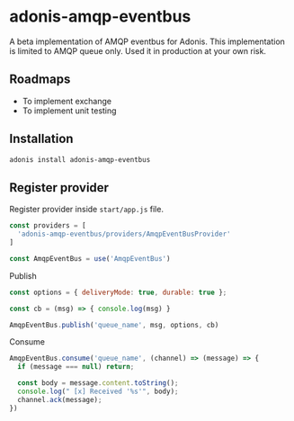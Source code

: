 # adonis-amqp-eventbus

A beta implementation of AMQP eventbus for Adonis. This implementation is limited to AMQP queue only. Used it in production at your own risk.

## Roadmaps

* To implement exchange
* To implement unit testing

## Installation

```bash
adonis install adonis-amqp-eventbus
```

## Register provider
Register provider inside `start/app.js` file.

```js
const providers = [
  'adonis-amqp-eventbus/providers/AmqpEventBusProvider'
]
```

```js
const AmqpEventBus = use('AmqpEventBus')
```


Publish

```js
const options = { deliveryMode: true, durable: true };

const cb = (msg) => { console.log(msg) }

AmqpEventBus.publish('queue_name', msg, options, cb)
```

Consume

```js
AmqpEventBus.consume('queue_name', (channel) => (message) => {
  if (message === null) return;

  const body = message.content.toString();
  console.log(" [x] Received '%s'", body);
  channel.ack(message);
})
```

